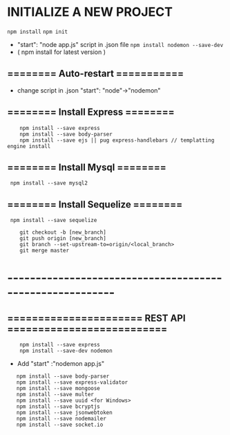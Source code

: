 # INITIALIZE A NEW PROJECT
 ``` npm install ```
 ``` npm init ```
 - "start": "node app.js" script in .json file
 ``` npm install nodemon --save-dev ```
 - ( npm install for latest version )
 ## ======== Auto-restart ===========
 - change script in .json "start": "node"->"nodemon"
 ## ======== Install Express ========
```
    npm install --save express 
    npm install --save body-parser
    npm install --save ejs || pug express-handlebars // templatting engine install
```
 ## ======== Install Mysql ========
 ``` npm install --save mysql2```
 ## ======== Install Sequelize ========
``` npm install --save sequelize```

``` 
    git checkout -b [new_branch]
    git push origin [new_branch]
    git branch --set-upstream-to=origin/<local_branch> 
    git merge master
```


# ---------------------------------------------------------

## ====================== REST API ==========================

```
    npm install --save express
    npm install --save-dev nodemon
```
 - Add "start" :"nodemon app.js"

 ```
    npm install --save body-parser
    npm install --save express-validator
    npm install --save mongoose
    npm install --save multer
    npm install --save uuid <for Windows>
    npm install --save bcryptjs
    npm install --save jsonwebtoken
    npm install --save nodemailer
    npm install --save socket.io
 ```